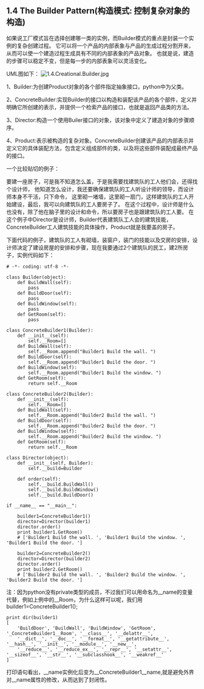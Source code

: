 
## 1.4 The Builder Pattern(构造模式: 控制复杂对象的构造)

如果说工厂模式旨在选择创建哪一类的实例，而Builder模式的重点是封装一个实例的复杂创建过程。
它可以将一个产品的内部表象与产品的生成过程分割开来，从而可以使一个建造过程生成具有不同的内部表象的产品对象。
也就是说，建造的步骤可以稳定不变，但是每一步的内部表象可以灵活变化。

UML图如下：
![1.4.Creational.Builder.jpg](https://github.com/yc19890920/python_learn/blob/master/Class/Patterns/img/1.4.Creational.Builder.jpg)

1、Builder:为创建Product对象的各个部件指定抽象接口，python中为父类。

2、ConcreteBuilder:实现Builder的接口以构造和装配该产品的各个部件，定义并明确它所创建的表示，并提供一个检索产品的接口，也就是返回产品类的方法。

3、Director:构造一个使用Builer接口的对象，该对象中定义了建造对象的步骤顺序。

4、Product:表示被构造的复杂对象。ConcreteBuilder创建该产品的内部表示并定义它的具体装配方法，包含定义组成部件的类，以及将这些部件装配成最终产品的接口。

一个比较贴切的例子：

要建一座房子，可是我不知道怎么盖，于是我需要找建筑队的工人他们会，还得找个设计师，
他知道怎么设计，我还要确保建筑队的工人听设计师的领导，而设计师本身不干活，只下命令，
这里砌一堵墙，这里砌一扇门，这样建筑队的工人开始建设，最后，我可以向建筑队的工人要房子了。
在这个过程中，设计师是什么也没有，除了他在脑子里的设计和命令，所以要房子也是跟建筑队的工人要。
在这个例子中Director是设计师，Builder代表建筑队工人会的建筑技能，
ConcreteBuilder工人建筑技能的具体操作，Product就是我要盖的房子。

下面代码的例子，建筑队的工人有砌墙，装窗户，装门的技能以及交房的安排，设计师决定了建设房屋的安排和步骤，现在我要通过2个建筑队的民工，建2所房子，实例代码如下：

```
# -*- coding: utf-8 -*-

class Builder(object):
    def BuildWall(self):
        pass
    def BuildDoor(self):
        pass
    def BuildWindow(self):
        pass
    def GetRoom(self):
        pass

class ConcreteBuilder1(Builder):
    def __init__(self):
        self.__Room=[]
    def BuildWall(self):
        self.__Room.append("Builder1 Build the wall. ")
    def BuildDoor(self):
        self.__Room.append("Builder1 Build the door. ")
    def BuildWindow(self):
        self.__Room.append("Builder1 Build the window. ")
    def GetRoom(self):
        return self.__Room

class ConcreteBuilder2(Builder):
    def __init__(self):
        self.__Room=[]
    def BuildWall(self):
        self.__Room.append("Builder2 Build the wall. ")
    def BuildDoor(self):
        self.__Room.append("Builder2 Build the door. ")
    def BuildWindow(self):
        self.__Room.append("Builder2 Build the window. ")
    def GetRoom(self):
        return self.__Room

class Director(object):
    def __init__(self, Builder):
        self.__build=Builder

    def order(self):
        self.__build.BuildWall()
        self.__build.BuildWindow()
        self.__build.BuildDoor()

if __name__ == "__main__":

    builder1=ConcreteBuilder1()
    director=Director(builder1)
    director.order()
    print builder1.GetRoom()
    # ['Builder1 Build the wall. ', 'Builder1 Build the window. ', 'Builder1 Build the door. ']

    builder2=ConcreteBuilder2()
    director=Director(builder2)
    director.order()
    print builder2.GetRoom()
    # ['Builder2 Build the wall. ', 'Builder2 Build the window. ', 'Builder2 Build the door. ']
```

注：因为python没有private类型的成员，不过我们可以用命名为__name的变量代替，例如上例中的__Room，为什么这样可以呢，我们用builder1=ConcreteBuilder1();

```
print dir(builder1)
[
    'BuildDoor', 'BuildWall', 'BuildWindow', 'GetRoom', '_ConcreteBuilder1__Room', '__class__', '__delattr__',
    '__dict__', '__doc__', '__format__', '__getattribute__', '__hash__', '__init__', '__module__', '__new__',
    '__reduce__', '__reduce_ex__', '__repr__', '__setattr__', '__sizeof__', '__str__', '__subclasshook__', '__weakref__'
]
```

打印语句看出，__name实例化后变为__ConcreteBuilder1__name,就是避免外界对__name属性的修改，从而达到了封闭性。